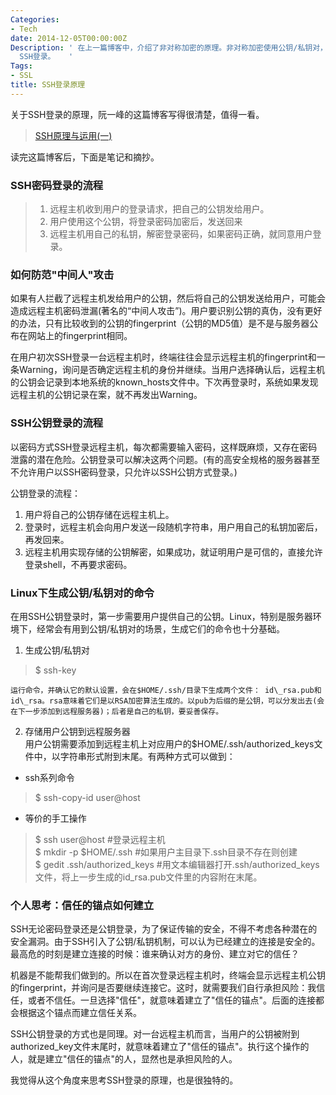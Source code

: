 ```yaml
---
Categories:
- Tech
date: 2014-12-05T00:00:00Z
Description: ' 在上一篇博客中，介绍了非对称加密的原理。非对称加密使用公钥/私钥对，保证通信过程的安全性。这篇文章介绍非对称加密原理的常用应用之一：
  SSH登录。   '
Tags:
- SSL
title: SSH登录原理
---
```


关于SSH登录的原理，阮一峰的这篇博客写得很清楚，值得一看。  
>[SSH原理与运用(一)](http://www.ruanyifeng.com/blog/2011/12/ssh_remote_login.html)  

读完这篇博客后，下面是笔记和摘抄。

### SSH密码登录的流程
> 1. 远程主机收到用户的登录请求，把自己的公钥发给用户。  
> 2. 用户使用这个公钥，将登录密码加密后，发送回来  
> 3. 远程主机用自己的私钥，解密登录密码，如果密码正确，就同意用户登录。  

### 如何防范"中间人"攻击
如果有人拦截了远程主机发给用户的公钥，然后将自己的公钥发送给用户，可能会造成远程主机密码泄漏(著名的“中间人攻击”)。用户要识别公钥的真伪，没有更好的办法，只有比较收到的公钥的fingerprint（公钥的MD5值）是不是与服务器公布在网站上的fingerprint相同。  

在用户初次SSH登录一台远程主机时，终端往往会显示远程主机的fingerprint和一条Warning，询问是否确定远程主机的身份并继续。当用户选择确认后，远程主机的公钥会记录到本地系统的known\_hosts文件中。下次再登录时，系统如果发现远程主机的公钥记录在案，就不再发出Warning。  

### SSH公钥登录的流程
以密码方式SSH登录远程主机，每次都需要输入密码，这样既麻烦，又存在密码泄露的潜在危险。公钥登录可以解决这两个问题。(有的高安全规格的服务器甚至不允许用户以SSH密码登录，只允许以SSH公钥方式登录。)  

公钥登录的流程：  
1. 用户将自己的公钥存储在远程主机上。  
2. 登录时，远程主机会向用户发送一段随机字符串，用户用自己的私钥加密后，再发回来。  
3. 远程主机用实现存储的公钥解密，如果成功，就证明用户是可信的，直接允许登录shell，不再要求密码。   

### Linux下生成公钥/私钥对的命令
在用SSH公钥登录时，第一步需要用户提供自己的公钥。Linux，特别是服务器环境下，经常会有用到公钥/私钥对的场景，生成它们的命令也十分基础。  

1. 生成公钥/私钥对  
>$ ssh-key  

	运行命令，并确认它的默认设置，会在$HOME/.ssh/目录下生成两个文件： id\_rsa.pub和id\_rsa。rsa意味着它们是以RSA加密算法生成的。以pub为后缀的是公钥，可以分发出去(会在下一步添加到远程服务器)；后者是自己的私钥，要妥善保存。  

2. 存储用户公钥到远程服务器  
用户公钥需要添加到远程主机上对应用户的$HOME/.ssh/authorized\_keys文件中，以字符串形式附到末尾。有两种方式可以做到：  
   
- ssh系列命令
> $ ssh-copy-id user@host

- 等价的手工操作  
> $ ssh user@host #登录远程主机  
> $ mkdir -p $HOME/.ssh #如果用户主目录下.ssh目录不存在则创建  
> $ gedit .ssh/authorized_keys #用文本编辑器打开.ssh/authorized_keys文件，将上一步生成的id_rsa.pub文件里的内容附在末尾。   

### 个人思考：信任的锚点如何建立
SSH无论密码登录还是公钥登录，为了保证传输的安全，不得不考虑各种潜在的安全漏洞。由于SSH引入了公钥/私钥机制，可以认为已经建立的连接是安全的。最高危的时刻是建立连接的时候：谁来确认对方的身份、建立对它的信任？  

机器是不能帮我们做到的。所以在首次登录远程主机时，终端会显示远程主机公钥的fingerprint，并询问是否要继续连接它。这时，就需要我们自行承担风险：我信任，或者不信任。一旦选择"信任"，就意味着建立了"信任的锚点"。后面的连接都会根据这个锚点而建立信任关系。  

SSH公钥登录的方式也是同理。对一台远程主机而言，当用户的公钥被附到authorized\_key文件末尾时，就意味着建立了"信任的锚点"。执行这个操作的人，就是建立"信任的锚点"的人，显然也是承担风险的人。  

我觉得从这个角度来思考SSH登录的原理，也是很独特的。  


